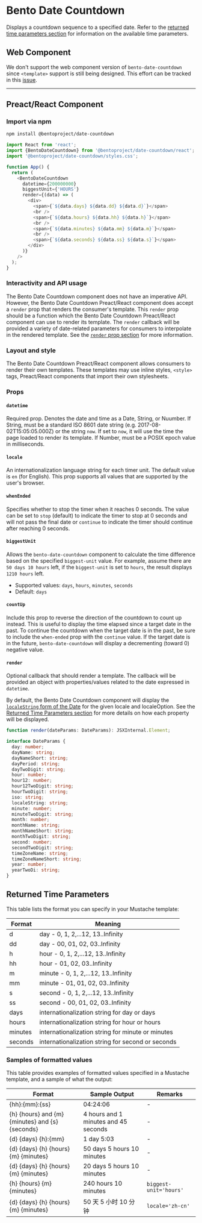 # Bento Date Countdown

Displays a countdown sequence to a specified date. Refer to the [returned time parameters section](#returned-time-parameters) for information on the available time parameters.

## Web Component

We don't support the web component version of `bento-date-countdown` since `<template>` support is still being designed. This effort can be tracked in this [issue](https://go.amp.dev/issue/36619).

<!--
An older version of this file contains the removed section, though it's incorrect:

https://github.com/ampproject/amphtml/blob/422d171e87571c4d125a2bf956e78e92444c10e8/extensions/amp-date-countdown/1.0/README.md
-->

---

## Preact/React Component

### Import via npm

```sh
npm install @bentoproject/date-countdown
```

```javascript
import React from 'react';
import {BentoDateCountdown} from '@bentoproject/date-countdown/react';
import '@bentoproject/date-countdown/styles.css';

function App() {
  return (
    <BentoDateCountdown
      datetime={200000000}
      biggestUnit={'HOURS'}
      render={(data) => (
        <div>
          <span>{`${data.days} ${data.dd} ${data.d}`}</span>
          <br />
          <span>{`${data.hours} ${data.hh} ${data.h}`}</span>
          <br />
          <span>{`${data.minutes} ${data.mm} ${data.m}`}</span>
          <br />
          <span>{`${data.seconds} ${data.ss} ${data.s}`}</span>
        </div>
      )}
    />
  );
}
```

### Interactivity and API usage

The Bento Date Countdown component does not have an imperative API. However, the Bento Date Countdown Preact/React component does accept a `render` prop that renders the consumer's template. This `render` prop should be a function which the Bento Date Countdown Preact/React component can use to render its template. The `render` callback will be provided a variety of date-related parameters for consumers to interpolate in the rendered template. See the [`render` prop section](#render) for more information.

### Layout and style

The Bento Date Countdown Preact/React component allows consumers to render their own templates. These templates may use inline styles, `<style>` tags, Preact/React components that import their own stylesheets.

### Props

#### `datetime`

Required prop. Denotes the date and time as a Date, String, or Nuumber. If String, must be a standard ISO 8601 date string (e.g. 2017-08-02T15:05:05.000Z) or the string `now`. If set to `now`, it will use the time the page loaded to render its template. If Number, must be a POSIX epoch value in milliseconds.

#### `locale`

An internationalization language string for each timer unit. The default value is `en` (for English). This prop supports all values that are supported by the user's browser.

#### `whenEnded`

Specifies whether to stop the timer when it reaches 0 seconds. The value can be set to `stop` (default) to indicate the timer to stop at 0 seconds and will not pass the final date or `continue` to indicate the timer should continue after reaching 0 seconds.

#### `biggestUnit`

Allows the `bento-date-countdown` component to calculate the time difference based on the specified `biggest-unit` value. For example, assume there are `50 days 10 hours` left, if the `biggest-unit` is set to `hours`, the result displays `1210 hours` left.

-   Supported values: `days`, `hours`, `minutes`, `seconds`
-   Default: `days`

#### `countUp`

Include this prop to reverse the direction of the countdown to count up instead. This is useful to display the time elapsed since a target date in the past. To continue the countdown when the target date is in the past, be sure to include the `when-ended` prop with the `continue` value. If the target date is in the future, `bento-date-countdown` will display a decrementing (toward 0) negative value.

#### `render`

Optional callback that should render a template. The callback will be provided an object with properties/values related to the date expressed in `datetime`.

By default, the Bento Date Countdown component will display the [`localeString` form of the Date](https://developer.mozilla.org/en-US/docs/Web/JavaScript/Reference/Global_Objects/Date/toLocaleString) for the given locale and localeOption. See the [Returned Time Parameters section](#returned-time-parameters) for more details on how each property will be displayed.

```typescript
function render(dateParams: DateParams): JSXInternal.Element;

interface DateParams {
  day: number;
  dayName: string;
  dayNameShort: string;
  dayPeriod: string;
  dayTwoDigit: string;
  hour: number;
  hour12: number;
  hour12TwoDigit: string;
  hourTwoDigit: string;
  iso: string;
  localeString: string;
  minute: number;
  minuteTwoDigit: string;
  month: number;
  monthName: string;
  monthNameShort: string;
  monthTwoDigit: string;
  second: number;
  secondTwoDigit: string;
  timeZoneName: string;
  timeZoneNameShort: string;
  year: number;
  yearTwoDi: string;
}
```

## Returned Time Parameters

This table lists the format you can specify in your Mustache template:

| Format  | Meaning                                           |
| ------- | ------------------------------------------------- |
| d       | day - 0, 1, 2,...12, 13..Infinity                 |
| dd      | day - 00, 01, 02, 03..Infinity                    |
| h       | hour - 0, 1, 2,...12, 13..Infinity                |
| hh      | hour - 01, 02, 03..Infinity                       |
| m       | minute - 0, 1, 2,...12, 13..Infinity              |
| mm      | minute - 01, 01, 02, 03..Infinity                 |
| s       | second - 0, 1, 2,...12, 13..Infinity              |
| ss      | second - 00, 01, 02, 03..Infinity                 |
| days    | internationalization string for day or days       |
| hours   | internationalization string for hour or hours     |
| minutes | internationalization string for minute or minutes |
| seconds | internationalization string for second or seconds |

### Samples of formatted values

This table provides examples of formatted values specified in a Mustache template, and a sample of what the output:

| Format                                          | Sample Output                        | Remarks                |
| ----------------------------------------------- | ------------------------------------ | ---------------------- |
| {hh}:{mm}:{ss}                                  | 04:24:06                             | -                      |
| {h} {hours} and {m} {minutes} and {s} {seconds} | 4 hours and 1 minutes and 45 seconds | -                      |
| {d} {days} {h}:{mm}                             | 1 day 5:03                           | -                      |
| {d} {days} {h} {hours} {m} {minutes}            | 50 days 5 hours 10 minutes           | -                      |
| {d} {days} {h} {hours} {m} {minutes}            | 20 days 5 hours 10 minutes           | -                      |
| {h} {hours} {m} {minutes}                       | 240 hours 10 minutes                 | `biggest-unit='hours'` |
| {d} {days} {h} {hours} {m} {minutes}            | 50 天 5 小时 10 分钟                 | `locale='zh-cn'`       |
